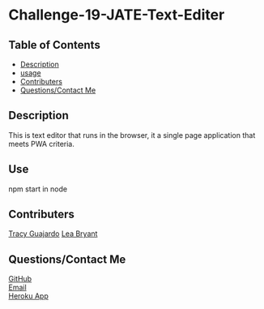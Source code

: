 # Challenge-19-JATE-Text-Editer

## Table of Contents
  - [Description](#description)
  - [usage](#use)
  - [Contributers](#Questions)
  - [Questions/Contact Me](#Questions)


## Description
This is text editor that runs in the browser, it a single page application that meets PWA criteria.

## Use
npm start in node

## Contributers
[Tracy Guajardo](https://github.com/tracyroseguajardo)
[Lea Bryant](https://github.com/LeaBryant)

## Questions/Contact Me 
[GitHub](https://github.com/krsparks2)   
[Email](mailto:krsparks2@yahoo.com)
<br>
[Heroku App](https://fathomless-forest-61285.herokuapp.com/)